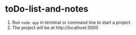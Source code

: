 # toDo-list-and-notes
1. Run `node app` in terminal or command line to start a project.
2. The project will be at http://localhost:3000

